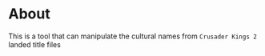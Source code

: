 # About

This is a tool that can manipulate the cultural names from `Crusader Kings 2` landed title files
